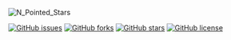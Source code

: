 ![N_Pointed_Stars](https://user-images.githubusercontent.com/76458322/180282593-982dc55f-83b5-4328-b5ce-5f68f3ab6977.png)
 
[![GitHub issues](https://img.shields.io/github/issues/joshcubes/N-Pointed-Star-Turtle)](https://github.com/joshcubes/N-Pointed-Star-Turtle/issues)
[![GitHub forks](https://img.shields.io/github/forks/joshcubes/N-Pointed-Star-Turtle)](https://github.com/joshcubes/N-Pointed-Star-Turtle/network)
[![GitHub stars](https://img.shields.io/github/stars/joshcubes/N-Pointed-Star-Turtle)](https://github.com/joshcubes/N-Pointed-Star-Turtle/stargazers)
[![GitHub license](https://img.shields.io/github/license/joshcubes/N-Pointed-Star-Turtle)](https://github.com/joshcubes/N-Pointed-Star-Turtle/blob/main/LICENSE)
